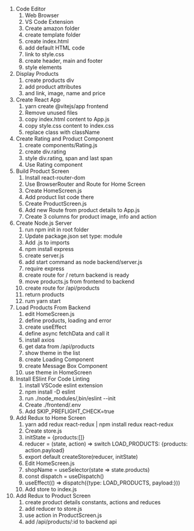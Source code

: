 1. Code Editor
   1. Web Browser
   2. VS Code Extension
   3. Create amazon folder
   4. create template folder
   5. create index.html
   6. add default HTML code
   7. link to style.css
   8. create header, main and footer
   9. style elements
2. Display Products
    1. create products div
    2. add product attributes
    3. and link, image, name and price
3. Create React App
   1. yarn create @vitejs/app frontend
   2. Remove unused files
   3. copy index.html content to App.js
   4. copy style.css content to index.css
   5. replace class with className
4. Create Rating and Product Component
   1. create components/Rating.js
   2. create div.rating
   3. style div.rating, span and last span
   4. Use Rating component
5. Build Product  Screen
   1. Install react-router-dom
   2. Use BrowserRouter and Route for Home Screen
   3. Create HomeScreen.js
   4. Add product list code there
   5. Create ProductScreen.js
   6. Add new Route from product details to App.js
   7. Create 3 columns for product image, info and action
6. Create Node.js Server
   1. run npm init in root folder
   2. Update package.json set type: module
   3. Add .js to imports
   4. npm install express
   5. create server.js
   6. add start command as node backend/server.js
   7. require express
   8. create route for / return backend is ready
   9. move products.js from frontend to backend
   10. create route for /api/products
   11. return products
   12. rum yarn start
7. Load Products From  Backend
   1. edit HomeScreen.js
   2. define products, loading and error
   3. create useEffect
   4. define async fetchData and call it
   5. install axios
   6. get data from /api/products
   7. show theme in the list
   8. create Loading Component
   9. create Message Box Component
   10. use theme in HomeScreen
8. Install ESlint For Code Linting
   1. install VSCode eslint extension
   2. npm install -D eslint
   3. run ./node_modules/,bin/eslint --init
   4. Create ./frontend/.env
   5. Add SKIP_PREFLIGHT_CHECK=true
9. Add Redux to Home Screen
   1. yarn add redux react-redux | npm install redux react-redux
   2. Create store.js
   3. initState = {products:[]}
   4. reducer = (state, action) => switch LOAD_PRODUCTS: {products: action.payload}
   5. export default createStore(reducer, initState)
   6. Edit HomeScreen.js
   7. shopName = useSelector(state => state.products)
   8. const dispatch = useDispatch()
   9. useEffect(() => dispatch({type: LOAD_PRODUCTS, payload:}))
   10. Add store to index.js
10. Add Redux to Product Screen
    1. create product details constants, actions and reduces
    2. add reducer to store.js
    3. use action in ProductScreen.js
    4. add /api/products/:id to backend api